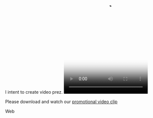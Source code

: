 
I intent to create video prez.
<video poster="video.jpg" height="480" width="270" preload="auto" controls autoplay loop>
<source src="video.mp4" type="video/mp4">
<source src="video.webm" type="video/webm">
<source src="video.ogv" type="video/ogg">
<p>Please download and watch our <a href="video.mp4">promotional video clip</a></p>
</video>
Web 
